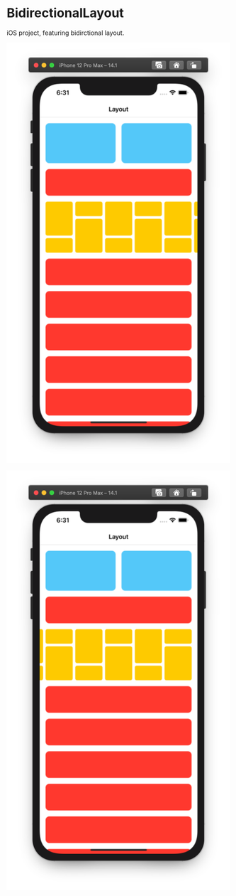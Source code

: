 # BidirectionalLayout
iOS project, featuring bidirctional layout.

![ContactBook res](./01.png)

![ContactBook res](./02.png)
